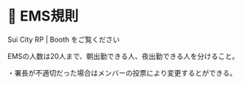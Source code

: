 # 📗 EMS規則



Sui City RP | Booth をご覧ください

EMSの人数は20人まで、朝出勤できる人、夜出勤できる人を分けること。

・署長が不適切だった場合はメンバーの投票により変更するとができる。
